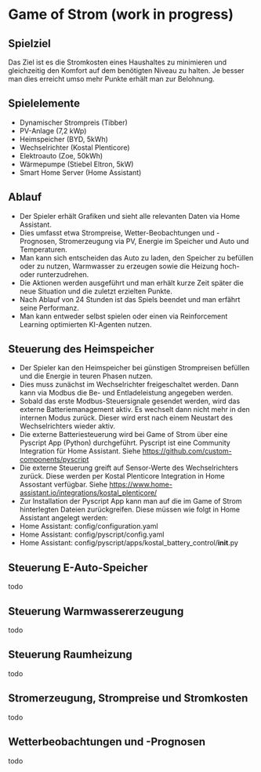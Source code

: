 # Game of Strom (work in progress)

## Spielziel
Das Ziel ist es die Stromkosten eines Haushaltes zu minimieren und gleichzeitig den Komfort auf dem benötigten Niveau zu halten. Je besser man dies erreicht umso mehr Punkte erhält man zur Belohnung.

## Spielelemente

- Dynamischer Strompreis (Tibber)
- PV-Anlage (7,2 kWp)
- Heimspeicher (BYD, 5kWh)
- Wechselrichter (Kostal Plenticore)
- Elektroauto (Zoe, 50kWh)
- Wärmepumpe (Stiebel Eltron, 5kW)
- Smart Home Server (Home Assistant)

## Ablauf
- Der Spieler erhält Grafiken und sieht alle relevanten Daten via Home Assistant.
- Dies umfasst etwa Strompreise, Wetter-Beobachtungen und -Prognosen, Stromerzeugung via PV, Energie im Speicher und Auto und Temperaturen.
- Man kann sich entscheiden das Auto zu laden, den Speicher zu befüllen oder zu nutzen, Warmwasser zu erzeugen sowie die Heizung hoch- oder runterzudrehen.
- Die Aktionen werden ausgeführt und man erhält kurze Zeit später die neue Situation und die zuletzt erzielten Punkte.
- Nach Ablauf von 24 Stunden ist das Spiels beendet und man erfährt seine Performanz.
- Man kann entweder selbst spielen oder einen via Reinforcement Learning optimierten KI-Agenten nutzen.

## Steuerung des Heimspeicher

- Der Spieler kan den Heimspeicher bei günstigen Strompreisen befüllen und die Energie in teuren Phasen nutzen.
- Dies muss zunächst im Wechselrichter freigeschaltet werden. Dann kann via Modbus die Be- und Entladeleistung angegeben werden.
- Sobald das erste Modbus-Steuersignale gesendet werden, wird das externe Batteriemanagement aktiv. Es wechselt dann nicht mehr in den internen Modus zurück. Dieser wird erst nach einem Neustart des Wechselrichters wieder aktiv.
- Die externe Batteriesteuerung wird bei Game of Strom über eine Pyscript App (Python) durchgeführt. Pyscript ist eine Community Integration für Home Assistant. Siehe https://github.com/custom-components/pyscript
- Die externe Steuerung greift auf Sensor-Werte des Wechselrichters zurück. Diese werden per Kostal Plenticore Integration in Home Assostant verfügbar. Siehe https://www.home-assistant.io/integrations/kostal_plenticore/
- Zur Installation der Pyscript App kann man auf die im Game of Strom hinterlegten Dateien zurückgreifen. Diese müssen wie folgt in Home Assistant angelegt werden:  
- Home Assistant: config/configuration.yaml
- Home Assistant: config/pyscript/config.yaml 
- Home Assistant: config/pyscript/apps/kostal_battery_control/__init__.py

## Steuerung E-Auto-Speicher
todo

## Steuerung Warmwassererzeugung
todo

## Steuerung Raumheizung
todo

## Stromerzeugung, Strompreise und Stromkosten
todo

## Wetterbeobachtungen und -Prognosen
todo


